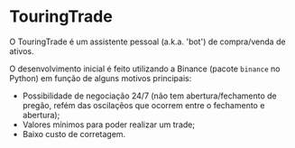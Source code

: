 # TouringTrade
O TouringTrade é um assistente pessoal (a.k.a. 'bot') de compra/venda de ativos.

O desenvolvimento inicial é feito utilizando a Binance (pacote `binance` no Python) em função de alguns motivos principais:
- Possibilidade de negociação 24/7 (não tem abertura/fechamento de pregão, refém das oscilaçẽos que ocorrem entre o fechamento e abertura);
- Valores mínimos para poder realizar um trade;
- Baixo custo de corretagem.
